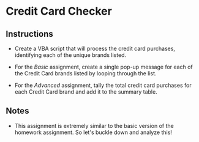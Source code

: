 # Credit Card Checker

## Instructions

* Create a VBA script that will process the credit card purchases, identifying each of the unique brands listed.

* For the *Basic* assignment, create a single pop-up message for each of the Credit Card brands listed by looping through the list. 

* For the *Advanced* assignment, tally the total credit card purchases for each Credit Card brand and add it to the summary table. 

## Notes

* This assignment is extremely similar to the basic version of the homework assignment. So let's buckle down and analyze this!
